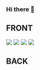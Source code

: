 ### Hi there 👋

## FRONT
<div>
<img src="https://img.shields.io/badge/HTML5-E34F26?style=flat-square&logo=HTML5logoColor=#FFFFFF"/>
<img src="https://img.shields.io/badge/CSS3-1572B6?style=flat-square&logo=CSS3logoColor=#FFFFFF"/>
<img src="https://img.shields.io/badge/JAVASCRIPT-F7DF1E?style=flat-square&logo=JAVASCRIPTlogoColor=#FFFFFF"/>
<img src="https://img.shields.io/badge/Vue.js-4FC08D?style=flat-square&logo=Vue.jslogoColor=#FFFFFF"/>
</div>

## BACK
<br>


